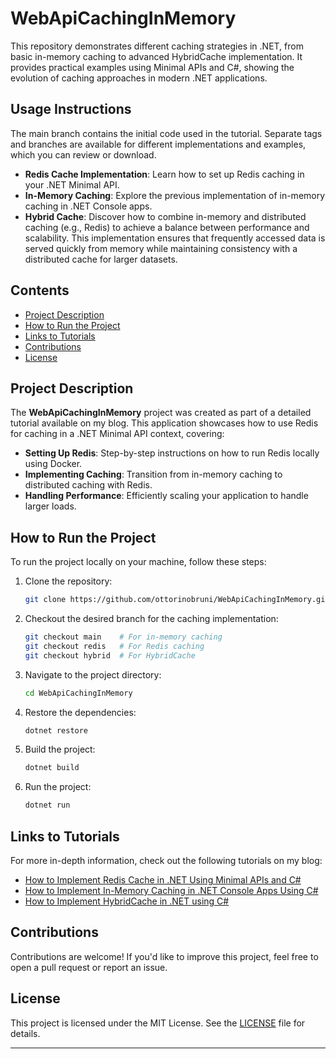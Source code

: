 # WebApiCachingInMemory

This repository demonstrates different caching strategies in .NET, from basic in-memory caching to advanced HybridCache implementation. It provides practical examples using Minimal APIs and C#, showing the evolution of caching approaches in modern .NET applications.

## Usage Instructions

The main branch contains the initial code used in the tutorial. Separate tags and branches are available for different implementations and examples, which you can review or download.

- **Redis Cache Implementation**: Learn how to set up Redis caching in your .NET Minimal API.
- **In-Memory Caching**: Explore the previous implementation of in-memory caching in .NET Console apps.
- **Hybrid Cache**: Discover how to combine in-memory and distributed caching (e.g., Redis) to achieve a balance between performance and scalability. This implementation ensures that frequently accessed data is served quickly from memory while maintaining consistency with a distributed cache for larger datasets.

## Contents

- [Project Description](#project-description)
- [How to Run the Project](#how-to-run-the-project)
- [Links to Tutorials](#links-to-tutorials)
- [Contributions](#contributions)
- [License](#license)

## Project Description

The **WebApiCachingInMemory** project was created as part of a detailed tutorial available on my blog. This application showcases how to use Redis for caching in a .NET Minimal API context, covering:

- **Setting Up Redis**: Step-by-step instructions on how to run Redis locally using Docker.
- **Implementing Caching**: Transition from in-memory caching to distributed caching with Redis.
- **Handling Performance**: Efficiently scaling your application to handle larger loads.

## How to Run the Project

To run the project locally on your machine, follow these steps:

1. Clone the repository:
    ```bash
    git clone https://github.com/ottorinobruni/WebApiCachingInMemory.git
    ```

2. Checkout the desired branch for the caching implementation:
    ```bash
    git checkout main    # For in-memory caching
    git checkout redis   # For Redis caching
    git checkout hybrid  # For HybridCache
    ```

3. Navigate to the project directory:
    ```bash
    cd WebApiCachingInMemory
    ```

4. Restore the dependencies:
    ```bash
    dotnet restore
    ```

5. Build the project:
    ```bash
    dotnet build
    ```

6. Run the project:
    ```bash
    dotnet run
    ```

## Links to Tutorials

For more in-depth information, check out the following tutorials on my blog:

- [How to Implement Redis Cache in .NET Using Minimal APIs and C#](https://www.ottorinobruni.com/how-to-implement-redis-cache-in-dotnet-using-minimal-apis-and-csharp/)
- [How to Implement In-Memory Caching in .NET Console Apps Using C#](https://www.ottorinobruni.com/how-to-implement-in-memory-caching-in-dotnet-console-app-using-csharp/)
- [How to Implement HybridCache in .NET using C#](https://www.ottorinobruni.com/how-to-implement-hybridcache-in-dotnet-using-csharp-a-better-caching-strategy/)


## Contributions

Contributions are welcome! If you'd like to improve this project, feel free to open a pull request or report an issue.

## License

This project is licensed under the MIT License. See the [LICENSE](LICENSE) file for details.

---
